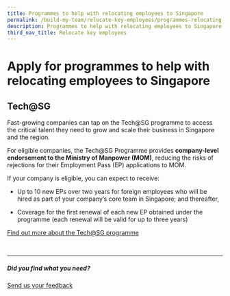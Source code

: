 ```yaml
---
title: Programmes to help with relocating employees to Singapore
permalink: /build-my-team/relocate-key-employees/programmes-relocating-employees/
description: Programmes to help with relocating employees to Singapore
third_nav_title: Relocate key employees
---
```

# **Apply for programmes to help with relocating employees to Singapore**
## Tech@SG

 

Fast-growing companies can tap on the Tech@SG programme  to access the critical talent they need to grow and scale their business in Singapore and the region.

For eligible companies, the Tech@SG Programme provides **company-level endorsement to the Ministry of Manpower (MOM)**, reducing the risks of rejections for their Employment Pass (EP) applications to MOM.

If your company is eligible, you can expect to receive:

* Up to 10 new EPs over two years for foreign employees who will be hired as part of your company’s core team in Singapore; and thereafter,

* Coverage for the first renewal of each new EP obtained under the programme (each renewal will be valid for up to three years)

[Find out more about the Tech@SG programme](https://www.edb.gov.sg/en/how-we-help/incentives-and-schemes/tech-sg.html)

<br>

<hr>

##### Did you find what you need?
[Send us your feedback](https://form.gov.sg/642693623cb98f001239be0d)